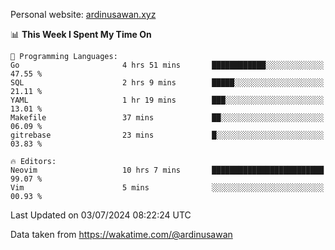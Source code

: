 Personal website: [ardinusawan.xyz](https://ardinusawan.xyz)

<!--START_SECTION:waka-->
📊 **This Week I Spent My Time On** 

```text
💬 Programming Languages: 
Go                       4 hrs 51 mins       ████████████░░░░░░░░░░░░░   47.55 % 
SQL                      2 hrs 9 mins        █████░░░░░░░░░░░░░░░░░░░░   21.11 % 
YAML                     1 hr 19 mins        ███░░░░░░░░░░░░░░░░░░░░░░   13.01 % 
Makefile                 37 mins             ██░░░░░░░░░░░░░░░░░░░░░░░   06.09 % 
gitrebase                23 mins             █░░░░░░░░░░░░░░░░░░░░░░░░   03.83 % 

🔥 Editors: 
Neovim                   10 hrs 7 mins       █████████████████████████   99.07 % 
Vim                      5 mins              ░░░░░░░░░░░░░░░░░░░░░░░░░   00.93 % 
```


 Last Updated on 03/07/2024 08:22:24 UTC
<!--END_SECTION:waka-->
Data taken from https://wakatime.com/@ardinusawan
